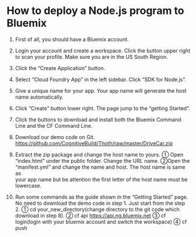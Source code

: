 How to deploy a Node.js program to Bluemix
==========================================

1.	First of all, you should have a Bluemix account. 

2.	Login your account and create a workspace.  Click the button upper right to scan your profile. Make sure you are in the US South Region.

3.	Click the “Create Application” button. 

4.	Select “Cloud Foundry App” in the left sidebar.  Click “SDK for Node.js”.

5.	Give a unique name for your app. Your app name will generate the host name automatically. 

6.  Click “Create” button lower right. The page jump to the “getting Started”. 

7.	Click the buttons to download and install both the Bluemix Command Line and the CF Command Line.

8.	Download our demo code on Git. 
https://github.com/CognitiveBuild/Thoth/raw/master/DriveCar.zip

9.	Extract the zip package and change the host name to yours.
① Open “index.html” under the public folder. Change the URL name.
②Open the “manifest.yml” and change the name and host. The host name is same as    
 your app name but be attention the first letter of the host name must be lowercase. 

10.	 Run some commands as the guide shown in the “Getting Started” page. No need to download the demo code in step 1. Just start from the step 2.
① cd your_new_directory(change directory to the git code which download in step 8).
② cf api https://api.ng.bluemix.net
③ cf login(login with your bluemix account and switch the workspace)
④ cf push


 




